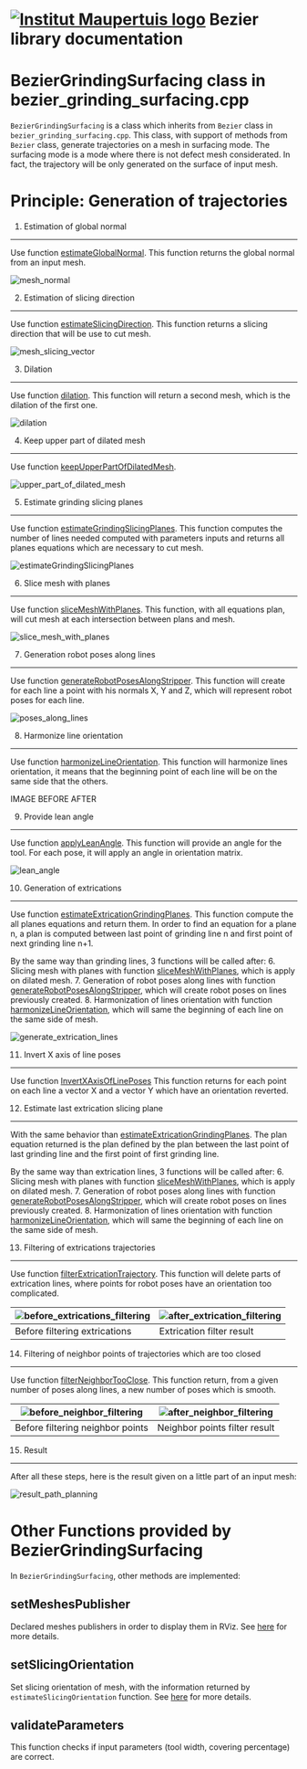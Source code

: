  [![Institut Maupertuis logo](https://avatars1.githubusercontent.com/u/12760694?v=3&s=80)](http://www.institutmaupertuis.fr) Bezier library documentation
=============================

BezierGrindingSurfacing class in bezier_grinding_surfacing.cpp
==============================================================

`BezierGrindingSurfacing` is a class which inherits from `Bezier` class in `bezier_grinding_surfacing.cpp`.
This class, with support of methods from `Bezier` class, generate trajectories on a mesh in surfacing mode.
The surfacing mode is a mode where there is not defect mesh considerated. In fact, the trajectory will be only generated on the surface of input mesh.

Principle: Generation of trajectories
=====================================

1. Estimation of global normal
------------------------------
Use function [estimateGlobalNormal](README_bezier_library.md). This function returns the global normal from an input mesh.

![mesh_normal](mesh_normal.png)

2. Estimation of slicing direction
----------------------------------
Use function [estimateSlicingDirection](README_bezier_library.md). This function returns a slicing direction that will be use to cut mesh.

![mesh_slicing_vector](mesh_slicing_vector.png)

3. Dilation
-----------
Use function [dilation](README_bezier_library.md). This function will return a second mesh, which is the dilation of the first one.

![dilation](dilation.jpg)

4. Keep upper part of dilated mesh
----------------------------------
Use function [keepUpperPartOfDilatedMesh](README_bezier_library.md).

![upper_part_of_dilated_mesh](upper_part_of_dilated_mesh.png)

5. Estimate grinding slicing planes
-----------------------------------
Use function [estimateGrindingSlicingPlanes](README_estimate_grinding_slicing_planes.md). This function computes the number of lines needed computed with parameters inputs and returns all planes equations which are necessary to cut mesh.

![estimateGrindingSlicingPlanes](mesh_slicing.png)

6. Slice mesh with planes
-------------------------
Use function [sliceMeshWithPlanes](README_bezier_library.md). This function, with all equations plan, will cut mesh at each intersection between plans and mesh.

![slice_mesh_with_planes](slice_mesh_with_planes.png)

7. Generation robot poses along lines
-------------------------------------
Use function [generateRobotPosesAlongStripper](README_generate_robot_poses_along_stripper.md). This function will create for each line a point with his normals X, Y and Z, which will represent robot poses for each line.

![poses_along_lines](poses_along_lines.png)

8. Harmonize line orientation
-----------------------------
Use function [harmonizeLineOrientation](README_harmonize_line_orientation.md). This function will harmonize lines orientation, it means that the beginning point of each line will be on the same side that the others.

IMAGE BEFORE AFTER

9. Provide lean angle
---------------------
Use function [applyLeanAngle](README_apply_lean_angle.md). This function will provide an angle for the tool. For each pose, it will apply an angle in orientation matrix.

![lean_angle](lean_angle.png)

10. Generation of extrications
----------------------------------------
Use function [estimateExtricationGrindingPlanes](README_estimate_extrication_grinding_planes.md). This function compute the all planes equations and return them. In order to find an equation for a plane n, a plan is computed between last point of grinding line n and first point of next grinding line n+1.

By the same way than grinding lines, 3 functions will be called after:
6. Slicing mesh with planes with function [sliceMeshWithPlanes](README_bezier_library.md), which is apply on dilated mesh.
7. Generation of robot poses along lines with function [generateRobotPosesAlongStripper](README_generate_robot_poses_along_stripper.md), which will create robot poses on lines previously created.
8. Harmonization of lines orientation with function [harmonizeLineOrientation](README_harmonize_line_orientation.md), which will same the beginning of each line on the same side of mesh.

![generate_extrication_lines](generate_extrication_lines.png)

11. Invert X axis of line poses
-------------------------------
Use function [InvertXAxisOfLinePoses](README_invert_x_axis_of_line_poses.md)
This function returns for each point on each line a vector X and a vector Y which have an orientation reverted.

12. Estimate last extrication slicing plane
-------------------------------------------
With the same behavior than [estimateExtricationGrindingPlanes](README_estimate_extrication_grinding_planes.md).
The plan equation returned is the plan defined by the plan between the last point of last grinding line and the first point of first grinding line.

By the same way than extrication lines, 3 functions will be called after:
6. Slicing mesh with planes with function [sliceMeshWithPlanes](README_bezier_library.md), which is apply on dilated mesh.
7. Generation of robot poses along lines with function [generateRobotPosesAlongStripper](README_generate_robot_poses_along_stripper.md), which will create robot poses on lines previously created.
8. Harmonization of lines orientation with function [harmonizeLineOrientation](README_harmonize_line_orientation.md), which will same the beginning of each line on the same side of mesh.

13. Filtering of extrications trajectories
------------------------------------------
Use function [filterExtricationTrajectory](README_filter_extrication_trajectory.md). This function will delete parts of extrication lines, where points for robot poses have an orientation too complicated.

![before_extrications_filtering](generate_extrication_lines.png) | ![after_extrication_filtering](after_extrication_filtering.png)
----------------------------- | ---------------------------
Before filtering extrications | Extrication filter result

14. Filtering of neighbor points of trajectories which are too closed
---------------------------------------------------------------------
Use function [filterNeighborTooClose](README_filter_neighbor_too_close.md). This function return, from a given number of poses along lines, a new number of poses which is smooth.

![before_neighbor_filtering](before_neighbor_filtering.png) | ![after_neighbor_filtering](after_neighbor_filtering.png)
----------------------------- | ---------------------------
Before filtering neighbor points | Neighbor points filter result

15. Result
----------
After all these steps, here is the result given on a little part of an input mesh:

![result_path_planning](result_path_planning.png)



Other Functions provided by BezierGrindingSurfacing
===================================================

In `BezierGrindingSurfacing`, other methods are implemented:

setMeshesPublisher
------------------
Declared meshes publishers in order to display them in RViz.
See [here](README_other_functions.md) for more details.

setSlicingOrientation
---------------------
Set slicing orientation of mesh, with the information returned by `estimateSlicingOrientation` function.
See [here](README_other_functions.md) for more details.

validateParameters
------------------
This function checks if input parameters (tool width, covering percentage) are correct.





